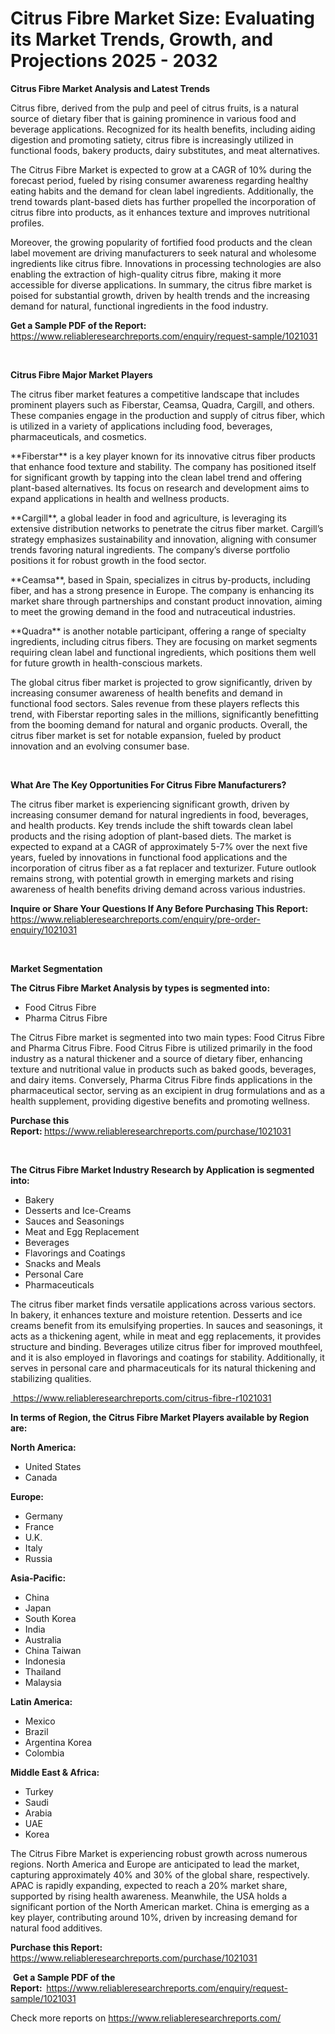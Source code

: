 <p><h1>Citrus Fibre Market Size: Evaluating its Market Trends, Growth, and Projections 2025 - 2032</h1></p><p><strong>Citrus Fibre Market Analysis and Latest Trends</strong></p>
<p><p>Citrus fibre, derived from the pulp and peel of citrus fruits, is a natural source of dietary fiber that is gaining prominence in various food and beverage applications. Recognized for its health benefits, including aiding digestion and promoting satiety, citrus fibre is increasingly utilized in functional foods, bakery products, dairy substitutes, and meat alternatives. </p><p>The Citrus Fibre Market is expected to grow at a CAGR of 10% during the forecast period, fueled by rising consumer awareness regarding healthy eating habits and the demand for clean label ingredients. Additionally, the trend towards plant-based diets has further propelled the incorporation of citrus fibre into products, as it enhances texture and improves nutritional profiles. </p><p>Moreover, the growing popularity of fortified food products and the clean label movement are driving manufacturers to seek natural and wholesome ingredients like citrus fibre. Innovations in processing technologies are also enabling the extraction of high-quality citrus fibre, making it more accessible for diverse applications. In summary, the citrus fibre market is poised for substantial growth, driven by health trends and the increasing demand for natural, functional ingredients in the food industry.</p></p>
<p><strong>Get a Sample PDF of the Report:&nbsp;</strong> <a href="https://www.reliableresearchreports.com/enquiry/request-sample/1021031?utm_campaign=2957&utm_medium=2&utm_source=Github&utm_content=ia&utm_term=07042025&utm_id=citrus-fibre">https://www.reliableresearchreports.com/enquiry/request-sample/1021031</a></p>
<p>&nbsp;</p>
<p><strong>Citrus Fibre Major Market Players</strong></p>
<p><p>The citrus fiber market features a competitive landscape that includes prominent players such as Fiberstar, Ceamsa, Quadra, Cargill, and others. These companies engage in the production and supply of citrus fiber, which is utilized in a variety of applications including food, beverages, pharmaceuticals, and cosmetics.</p><p>**Fiberstar** is a key player known for its innovative citrus fiber products that enhance food texture and stability. The company has positioned itself for significant growth by tapping into the clean label trend and offering plant-based alternatives. Its focus on research and development aims to expand applications in health and wellness products.</p><p>**Cargill**, a global leader in food and agriculture, is leveraging its extensive distribution networks to penetrate the citrus fiber market. Cargill’s strategy emphasizes sustainability and innovation, aligning with consumer trends favoring natural ingredients. The company’s diverse portfolio positions it for robust growth in the food sector.</p><p>**Ceamsa**, based in Spain, specializes in citrus by-products, including fiber, and has a strong presence in Europe. The company is enhancing its market share through partnerships and constant product innovation, aiming to meet the growing demand in the food and nutraceutical industries.</p><p>**Quadra** is another notable participant, offering a range of specialty ingredients, including citrus fibers. They are focusing on market segments requiring clean label and functional ingredients, which positions them well for future growth in health-conscious markets.</p><p>The global citrus fiber market is projected to grow significantly, driven by increasing consumer awareness of health benefits and demand in functional food sectors. Sales revenue from these players reflects this trend, with Fiberstar reporting sales in the millions, significantly benefitting from the booming demand for natural and organic products. Overall, the citrus fiber market is set for notable expansion, fueled by product innovation and an evolving consumer base.</p></p>
<p>&nbsp;</p>
<p><strong>What Are The Key Opportunities For Citrus Fibre Manufacturers?</strong></p>
<p><p>The citrus fiber market is experiencing significant growth, driven by increasing consumer demand for natural ingredients in food, beverages, and health products. Key trends include the shift towards clean label products and the rising adoption of plant-based diets. The market is expected to expand at a CAGR of approximately 5-7% over the next five years, fueled by innovations in functional food applications and the incorporation of citrus fiber as a fat replacer and texturizer. Future outlook remains strong, with potential growth in emerging markets and rising awareness of health benefits driving demand across various industries.</p></p>
<p><strong>Inquire or Share Your Questions If Any Before Purchasing This Report:</strong> <a href="https://www.reliableresearchreports.com/enquiry/pre-order-enquiry/1021031?utm_campaign=2957&utm_medium=2&utm_source=Github&utm_content=ia&utm_term=07042025&utm_id=citrus-fibre">https://www.reliableresearchreports.com/enquiry/pre-order-enquiry/1021031</a></p>
<p>&nbsp;</p>
<p><strong>Market Segmentation</strong></p>
<p><strong>The Citrus Fibre Market Analysis by types is segmented into:</strong></p>
<p><ul><li>Food Citrus Fibre</li><li>Pharma Citrus Fibre</li></ul></p>
<p><p>The Citrus Fibre market is segmented into two main types: Food Citrus Fibre and Pharma Citrus Fibre. Food Citrus Fibre is utilized primarily in the food industry as a natural thickener and a source of dietary fiber, enhancing texture and nutritional value in products such as baked goods, beverages, and dairy items. Conversely, Pharma Citrus Fibre finds applications in the pharmaceutical sector, serving as an excipient in drug formulations and as a health supplement, providing digestive benefits and promoting wellness.</p></p>
<p><strong>Purchase this Report:&nbsp;</strong><a href="https://www.reliableresearchreports.com/purchase/1021031?utm_campaign=2957&utm_medium=2&utm_source=Github&utm_content=ia&utm_term=07042025&utm_id=citrus-fibre">https://www.reliableresearchreports.com/purchase/1021031</a></p>
<p>&nbsp;</p>
<p><strong>The Citrus Fibre Market Industry Research by Application is segmented into:</strong></p>
<p><ul><li>Bakery</li><li>Desserts and Ice-Creams</li><li>Sauces and Seasonings</li><li>Meat and Egg Replacement</li><li>Beverages</li><li>Flavorings and Coatings</li><li>Snacks and Meals</li><li>Personal Care</li><li>Pharmaceuticals</li></ul></p>
<p><p>The citrus fiber market finds versatile applications across various sectors. In bakery, it enhances texture and moisture retention. Desserts and ice creams benefit from its emulsifying properties. In sauces and seasonings, it acts as a thickening agent, while in meat and egg replacements, it provides structure and binding. Beverages utilize citrus fiber for improved mouthfeel, and it is also employed in flavorings and coatings for stability. Additionally, it serves in personal care and pharmaceuticals for its natural thickening and stabilizing qualities.</p></p>
<p><a href="https://www.reliableresearchreports.com/citrus-fibre-r1021031?utm_campaign=2957&utm_medium=2&utm_source=Github&utm_content=ia&utm_term=07042025&utm_id=citrus-fibre">&nbsp;https://www.reliableresearchreports.com/citrus-fibre-r1021031</a></p>
<p><strong>In terms of Region, the Citrus Fibre Market Players available by Region are:</strong></p>
<p>
    <p> <strong> North America: </strong>
        <ul>
            <li>United States</li>
            <li>Canada</li>
        </ul>
        </p> 
    <p> <strong> Europe: </strong>
        <ul>
            <li>Germany</li>
            <li>France</li>
            <li>U.K.</li>
            <li>Italy</li>
            <li>Russia</li>
        </ul>
        </p> 
    <p> <strong> Asia-Pacific: </strong>
        <ul>
            <li>China</li>
            <li>Japan</li>
            <li>South Korea</li>
            <li>India</li>
            <li>Australia</li>
            <li>China Taiwan</li>
            <li>Indonesia</li>
            <li>Thailand</li>
            <li>Malaysia</li>
        </ul>
        </p> 
    <p> <strong> Latin America: </strong>
        <ul>
            <li>Mexico</li>
            <li>Brazil</li>
            <li>Argentina Korea</li>
            <li>Colombia</li>
        </ul>
        </p> 
    <p> <strong> Middle East & Africa: </strong>
        <ul>
            <li>Turkey</li>
            <li>Saudi</li>
            <li>Arabia</li>
            <li>UAE</li>
            <li>Korea</li>
        </ul>
    </p>
    </p>
<p><p>The Citrus Fibre Market is experiencing robust growth across numerous regions. North America and Europe are anticipated to lead the market, capturing approximately 40% and 30% of the global share, respectively. APAC is rapidly expanding, expected to reach a 20% market share, supported by rising health awareness. Meanwhile, the USA holds a significant portion of the North American market. China is emerging as a key player, contributing around 10%, driven by increasing demand for natural food additives.</p></p>
<p><strong>Purchase this Report: </strong><a href="https://www.reliableresearchreports.com/purchase/1021031?utm_campaign=2957&utm_medium=2&utm_source=Github&utm_content=ia&utm_term=07042025&utm_id=citrus-fibre">https://www.reliableresearchreports.com/purchase/1021031</a></p>
<p>&nbsp;<strong>Get a Sample PDF of the Report:&nbsp;&nbsp;</strong><a href="https://www.reliableresearchreports.com/enquiry/request-sample/1021031?utm_campaign=2957&utm_medium=2&utm_source=Github&utm_content=ia&utm_term=07042025&utm_id=citrus-fibre">https://www.reliableresearchreports.com/enquiry/request-sample/1021031</a></p>
<p><strong></strong></p>
<p>Check more reports on <a href="https://www.reliableresearchreports.com/?utm_campaign=2957&utm_medium=2&utm_source=Github&utm_content=ia&utm_term=07042025&utm_id=citrus-fibre">https://www.reliableresearchreports.com/</a></p>